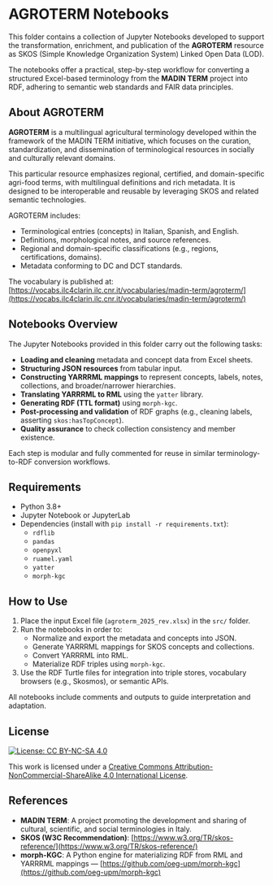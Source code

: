 # AGROTERM Notebooks

This folder contains a collection of Jupyter Notebooks developed to support the transformation, enrichment, and publication of the **AGROTERM** resource as SKOS (Simple Knowledge Organization System) Linked Open Data (LOD).

The notebooks offer a practical, step-by-step workflow for converting a structured Excel-based terminology from the **MADIN TERM** project into RDF, adhering to semantic web standards and FAIR data principles.

## About AGROTERM

**AGROTERM** is a multilingual agricultural terminology developed within the framework of the MADIN TERM initiative, which focuses on the curation, standardization, and dissemination of terminological resources in socially and culturally relevant domains.

This particular resource emphasizes regional, certified, and domain-specific agri-food terms, with multilingual definitions and rich metadata. It is designed to be interoperable and reusable by leveraging SKOS and related semantic technologies.

AGROTERM includes:
- Terminological entries (concepts) in Italian, Spanish, and English.
- Definitions, morphological notes, and source references.
- Regional and domain-specific classifications (e.g., regions, certifications, domains).
- Metadata conforming to DC and DCT standards.

The vocabulary is published at:  
[https://vocabs.ilc4clarin.ilc.cnr.it/vocabularies/madin-term/agroterm/](https://vocabs.ilc4clarin.ilc.cnr.it/vocabularies/madin-term/agroterm/)

## Notebooks Overview

The Jupyter Notebooks provided in this folder carry out the following tasks:

- **Loading and cleaning** metadata and concept data from Excel sheets.
- **Structuring JSON resources** from tabular input.
- **Constructing YARRRML mappings** to represent concepts, labels, notes, collections, and broader/narrower hierarchies.
- **Translating YARRRML to RML** using the `yatter` library.
- **Generating RDF (TTL format)** using `morph-kgc`.
- **Post-processing and validation** of RDF graphs (e.g., cleaning labels, asserting `skos:hasTopConcept`).
- **Quality assurance** to check collection consistency and member existence.

Each step is modular and fully commented for reuse in similar terminology-to-RDF conversion workflows.

## Requirements

- Python 3.8+
- Jupyter Notebook or JupyterLab
- Dependencies (install with `pip install -r requirements.txt`):
  - `rdflib`
  - `pandas`
  - `openpyxl`
  - `ruamel.yaml`
  - `yatter`
  - `morph-kgc`

## How to Use

1. Place the input Excel file (`agroterm_2025_rev.xlsx`) in the `src/` folder.
2. Run the notebooks in order to:
   - Normalize and export the metadata and concepts into JSON.
   - Generate YARRRML mappings for SKOS concepts and collections.
   - Convert YARRRML into RML.
   - Materialize RDF triples using `morph-kgc`.
3. Use the RDF Turtle files for integration into triple stores, vocabulary browsers (e.g., Skosmos), or semantic APIs.

All notebooks include comments and outputs to guide interpretation and adaptation.

## License

[![License: CC BY-NC-SA 4.0](https://licensebuttons.net/l/by-nc-sa/4.0/88x31.png)](https://creativecommons.org/licenses/by-nc-sa/4.0/)

This work is licensed under a [Creative Commons Attribution-NonCommercial-ShareAlike 4.0 International License](https://creativecommons.org/licenses/by-nc-sa/4.0/).

## References

- **MADIN TERM**: A project promoting the development and sharing of cultural, scientific, and social terminologies in Italy.
- **SKOS (W3C Recommendation)**: [https://www.w3.org/TR/skos-reference/](https://www.w3.org/TR/skos-reference/)
- **morph-KGC**: A Python engine for materializing RDF from RML and YARRRML mappings — [https://github.com/oeg-upm/morph-kgc](https://github.com/oeg-upm/morph-kgc)
